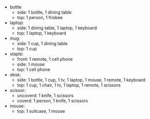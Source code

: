 - bottle  
  - side: 1 bottle, 1 dining table
  - top: 1 person, 1 frisbee
- laptop:
  - side: 1 dining table, 1 laptop, 1 keyboard
  - top: 1 laptop, 1 keyboard
- mug:
  - side: 1 cup, 1 dining table
  - top: 1 cup
- staple:
  - front: 1 remote, 1 cell phone
  - side: 1 mouse
  - top: 1 cell phone
- desk: 
  - side: 1 bottle, 1 cup, 1 tv, 1 laptop, 1 mouse, 1 remote, 1 keyboard
  - top: 1 cup, 1 chair, 1 tv, 1 laptop, 1 remote, 1 scissors
- scissor: 
  - uncoverd: 1 knife, 1 scissors
  - coverd: 1 person, 1 knife, 1 scissors
- mouse:
  - top: 1 suitcase, 1 mouse
